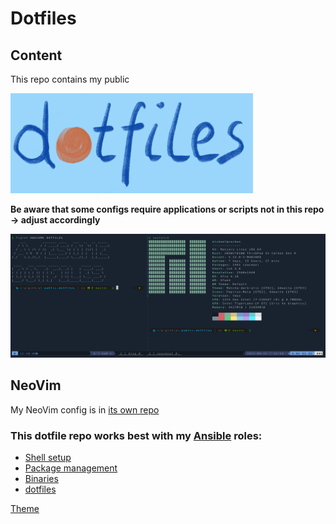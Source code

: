 # Dotfiles

## Content

This repo contains my public

![](./dotfiles.PNG)

**Be aware that some configs require applications or scripts not in this repo -> adjust accordingly**

![](screenshot.png)

## NeoVim

My NeoVim config is in [its own repo](https://github.com/Allaman/nvim/)

### This dotfile repo works best with my [Ansible](https://www.ansible.com/) roles:

- [Shell setup](https://github.com/Allaman/ansible-role-dotfiles)
- [Package management](https://github.com/Allaman/ansible-role-packages)
- [Binaries](https://github.com/Allaman/ansible-role-binaries)
- [dotfiles](https://github.com/Allaman/ansible-role-dotfiles)

[Theme](https://github.com/EdenEast/nightfox.nvim/tree/main/extra/nightfox)
